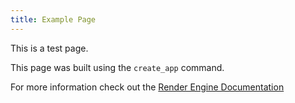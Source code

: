 ```yaml
---
title: Example Page
---
```


This is a test page.

This page was built using the `create_app` command.

For more information check out the [Render Engine Documentation](https://render-engine.readthedocs.io/en/latest/)
